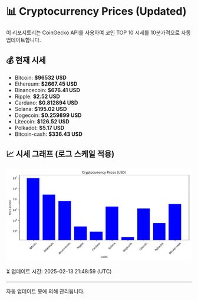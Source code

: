
# 📊 Cryptocurrency Prices (Updated)

이 리포지토리는 CoinGecko API를 사용하여 코인 TOP 10 시세를 10분가격으로 자동 업데이트합니다.

## 💰 현재 시세
- Bitcoin: **$96532 USD**
- Ethereum: **$2667.45 USD**
- Binancecoin: **$676.41 USD**
- Ripple: **$2.52 USD**
- Cardano: **$0.812894 USD**
- Solana: **$195.02 USD**
- Dogecoin: **$0.259899 USD**
- Litecoin: **$126.52 USD**
- Polkadot: **$5.17 USD**
- Bitcoin-cash: **$336.43 USD**

## 📈 시세 그래프 (로그 스케일 적용)
![Crypto Prices](crypto_prices.png)

⏳ 업데이트 시간: 2025-02-13 21:48:59 (UTC)

---
자동 업데이트 봇에 의해 관리됩니다.
